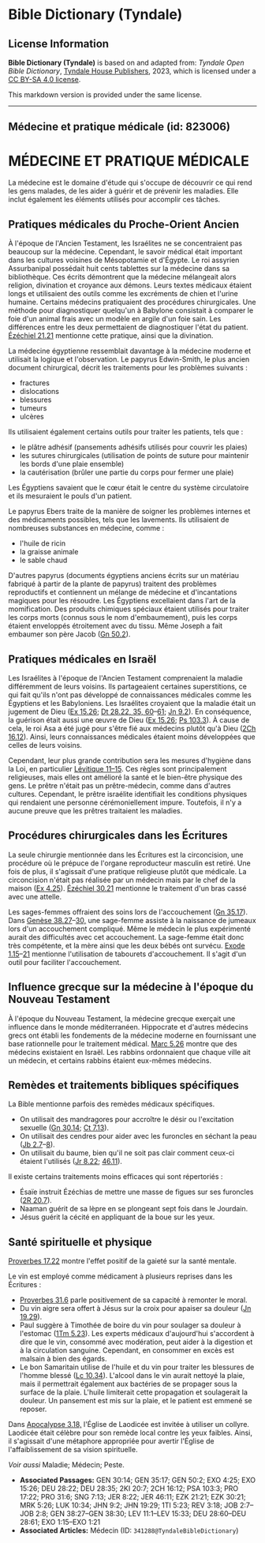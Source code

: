 # Bible Dictionary (Tyndale)

## License Information

**Bible Dictionary (Tyndale)** is based on and adapted from: _Tyndale Open Bible Dictionary_, [Tyndale House Publishers](https://tyndaleopenresources.com/), 2023, which is licensed under a [CC BY-SA 4.0 license](https://creativecommons.org/licenses/by-sa/4.0/legalcode.en).

This markdown version is provided under the same license.



--------------------------------

## Médecine et pratique médicale (id: 823006)

MÉDECINE ET PRATIQUE MÉDICALE
=============================

La médecine est le domaine d'étude qui s'occupe de découvrir ce qui rend les gens malades, de les aider à guérir et de prévenir les maladies. Elle inclut également les éléments utilisés pour accomplir ces tâches.

Pratiques médicales du Proche\-Orient Ancien
--------------------------------------------

À l'époque de l'Ancien Testament, les Israélites ne se concentraient pas beaucoup sur la médecine. Cependant, le savoir médical était important dans les cultures voisines de Mésopotamie et d'Égypte. Le roi assyrien Assurbanipal possédait huit cents tablettes sur la médecine dans sa bibliothèque. Ces écrits démontrent que la médecine mélangeait alors religion, divination et croyance aux démons. Leurs textes médicaux étaient longs et utilisaient des outils comme les excréments de chien et l'urine humaine. Certains médecins pratiquaient des procédures chirurgicales. Une méthode pour diagnostiquer quelqu'un à Babylone consistait à comparer le foie d'un animal frais avec un modèle en argile d'un foie sain. Les différences entre les deux permettaient de diagnostiquer l'état du patient. [Ézéchiel 21\.21](https://ref.ly/Ezek21:21) mentionne cette pratique, ainsi que la divination.

La médecine égyptienne ressemblait davantage à la médecine moderne et utilisait la logique et l'observation. Le papyrus Edwin\-Smith, le plus ancien document chirurgical, décrit les traitements pour les problèmes suivants :

* fractures
* dislocations
* blessures
* tumeurs
* ulcères

Ils utilisaient également certains outils pour traiter les patients, tels que :

* le plâtre adhésif (pansements adhésifs utilisés pour couvrir les plaies)
* les sutures chirurgicales (utilisation de points de suture pour maintenir les bords d'une plaie ensemble)
* la cautérisation (brûler une partie du corps pour fermer une plaie)

Les Égyptiens savaient que le cœur était le centre du système circulatoire et ils mesuraient le pouls d'un patient.

Le papyrus Ebers traite de la manière de soigner les problèmes internes et des médicaments possibles, tels que les lavements. Ils utilisaient de nombreuses substances en médecine, comme :

* l'huile de ricin
* la graisse animale
* le sable chaud

D'autres papyrus (documents égyptiens anciens écrits sur un matériau fabriqué à partir de la plante de papyrus) traitent des problèmes reproductifs et contiennent un mélange de médecine et d'incantations magiques pour les résoudre. Les Égyptiens excellaient dans l'art de la momification. Des produits chimiques spéciaux étaient utilisés pour traiter les corps morts (connus sous le nom d'embaumement), puis les corps étaient enveloppés étroitement avec du tissu. Même Joseph a fait embaumer son père Jacob ([Gn 50\.2](https://ref.ly/Gen50:2)).

Pratiques médicales en Israël
-----------------------------

Les Israélites à l'époque de l'Ancien Testament comprenaient la maladie différemment de leurs voisins. Ils partageaient certaines superstitions, ce qui fait qu'ils n'ont pas développé de connaissances médicales comme les Égyptiens et les Babyloniens. Les Israélites croyaient que la maladie était un jugement de Dieu ([Ex 15\.26](https://ref.ly/Exod15:26); [Dt 28\.22, 35, 60](https://ref.ly/Deut28:22,Deut28:35,Deut28:60-Deut28:61)–[61](https://ref.ly/Deut28:22,Deut28:35,Deut28:60-Deut28:61); [Jn 9\.2](https://ref.ly/John9:2)). En conséquence, la guérison était aussi une œuvre de Dieu ([Ex 15\.26](https://ref.ly/Exod15:26); [Ps 103\.3](https://ref.ly/Ps103:3)). À cause de cela, le roi Asa a été jugé pour s'être fié aux médecins plutôt qu'à Dieu ([2Ch 16\.12](https://ref.ly/2Chr16:12)). Ainsi, leurs connaissances médicales étaient moins développées que celles de leurs voisins.

Cependant, leur plus grande contribution sera les mesures d'hygiène dans la Loi, en particulier [Lévitique 11–15](https://ref.ly/Lev11:1-Lev15:33). Ces règles sont principalement religieuses, mais elles ont amélioré la santé et le bien\-être physique des gens. Le prêtre n'était pas un prêtre\-médecin, comme dans d'autres cultures. Cependant, le prêtre israélite identifiait les conditions physiques qui rendaient une personne cérémoniellement impure. Toutefois, il n'y a aucune preuve que les prêtres traitaient les maladies.

Procédures chirurgicales dans les Écritures
-------------------------------------------

La seule chirurgie mentionnée dans les Écritures est la circoncision, une procédure où le prépuce de l'organe reproducteur masculin est retiré. Une fois de plus, il s'agissait d'une pratique religieuse plutôt que médicale. La circoncision n'était pas réalisée par un médecin mais par le chef de la maison ([Ex 4\.25](https://ref.ly/Exod4:25)). [Ézéchiel 30\.21](https://ref.ly/Ezek30:21) mentionne le traitement d'un bras cassé avec une attelle.

Les sages\-femmes offraient des soins lors de l'accouchement ([Gn 35\.17](https://ref.ly/Gen35:17)). Dans [Genèse 38\.27](https://ref.ly/Gen38:27-Gen38:30)–[30,](https://ref.ly/Gen38:27-Gen38:30) une sage\-femme assiste à la naissance de jumeaux lors d'un accouchement compliqué. Même le médecin le plus expérimenté aurait des difficultés avec cet accouchement. La sage\-femme était donc très compétente, et la mère ainsi que les deux bébés ont survécu. [Exode 1\.15](https://ref.ly/Exod1:15-Exod1:21)–[21](https://ref.ly/Exod1:15-Exod1:21) mentionne l'utilisation de tabourets d'accouchement. Il s'agit d'un outil pour faciliter l'accouchement.

Influence grecque sur la médecine à l'époque du Nouveau Testament
-----------------------------------------------------------------

À l'époque du Nouveau Testament, la médecine grecque exerçait une influence dans le monde méditerranéen. Hippocrate et d'autres médecins grecs ont établi les fondements de la médecine moderne en fournissant une base rationnelle pour le traitement médical. [Marc 5\.26](https://ref.ly/Mark5:26) montre que des médecins existaient en Israël. Les rabbins ordonnaient que chaque ville ait un médecin, et certains rabbins étaient eux\-mêmes médecins.

Remèdes et traitements bibliques spécifiques
--------------------------------------------

La Bible mentionne parfois des remèdes médicaux spécifiques.

* On utilisait des mandragores pour accroître le désir ou l'excitation sexuelle ([Gn 30\.14](https://ref.ly/Gen30:14); [Ct 7\.13](https://ref.ly/Song7:13)).
* On utilisait des cendres pour aider avec les furoncles en séchant la peau ([Jb 2\.7](https://ref.ly/Job2:7-Job2:8)–[8](https://ref.ly/Job2:7-Job2:8)).
* On utilisait du baume, bien qu'il ne soit pas clair comment ceux\-ci étaient l'utilisés ([Jr 8\.22](https://ref.ly/Jer8:22); [46\.11](https://ref.ly/Jer46:11)).

Il existe certains traitements moins efficaces qui sont répertoriés :

* Ésaïe instruit Ézéchias de mettre une masse de figues sur ses furoncles ([2R 20\.7](https://ref.ly/2Kgs20:7)).
* Naaman guérit de sa lèpre en se plongeant sept fois dans le Jourdain.
* Jésus guérit la cécité en appliquant de la boue sur les yeux.

Santé spirituelle et physique
-----------------------------

[Proverbes 17\.22](https://ref.ly/Prov17:22) montre l'effet positif de la gaieté sur la santé mentale.

Le vin est employé comme médicament à plusieurs reprises dans les Écritures :

* [Proverbes 31\.6](https://ref.ly/Prov31:6) parle positivement de sa capacité à remonter le moral.
* Du vin aigre sera offert à Jésus sur la croix pour apaiser sa douleur ([Jn 19\.29](https://ref.ly/John19:29)).
* Paul suggère à Timothée de boire du vin pour soulager sa douleur à l'estomac ([1Tm 5\.23](https://ref.ly/1Tim5:23)). Les experts médicaux d'aujourd'hui s'accordent à dire que le vin, consommé avec modération, peut aider à la digestion et à la circulation sanguine. Cependant, en consommer en excès est malsain à bien des égards.
* Le bon Samaritain utilise de l'huile et du vin pour traiter les blessures de l'homme blessé ([Lc 10\.34](https://ref.ly/Luke10:34)). L'alcool dans le vin aurait nettoyé la plaie, mais il permettrait également aux bactéries de se propager sous la surface de la plaie. L'huile limiterait cette propagation et soulagerait la douleur. Un pansement est mis sur la plaie, et le patient est emmené se reposer.

Dans [Apocalypse 3\.18,](https://ref.ly/Rev3:18) l'Église de Laodicée est invitée à utiliser un collyre. Laodicée était célèbre pour son remède local contre les yeux faibles. Ainsi, il s'agissait d'une métaphore appropriée pour avertir l'Église de l'affaiblissement de sa vision spirituelle.

*Voir aussi* Maladie; Médecin; Peste.

* **Associated Passages:** GEN 30:14; GEN 35:17; GEN 50:2; EXO 4:25; EXO 15:26; DEU 28:22; DEU 28:35; 2KI 20:7; 2CH 16:12; PSA 103:3; PRO 17:22; PRO 31:6; SNG 7:13; JER 8:22; JER 46:11; EZK 21:21; EZK 30:21; MRK 5:26; LUK 10:34; JHN 9:2; JHN 19:29; 1TI 5:23; REV 3:18; JOB 2:7–JOB 2:8; GEN 38:27–GEN 38:30; LEV 11:1–LEV 15:33; DEU 28:60–DEU 28:61; EXO 1:15–EXO 1:21
* **Associated Articles:** Médecin (ID: `341288@TyndaleBibleDictionary`)

